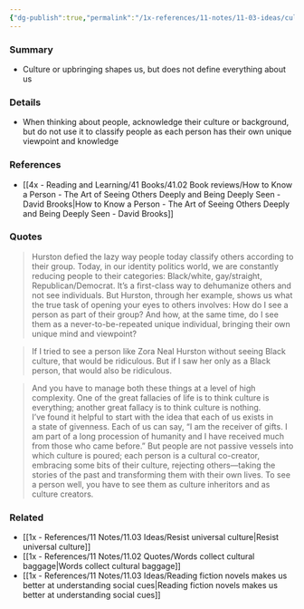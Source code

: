 ```yaml
---
{"dg-publish":true,"permalink":"/1x-references/11-notes/11-03-ideas/culture-shapes-us-but-does-not-define-us/","title":"Culture shapes us but does not define us","created":"2025-08-16T10:32:21.861+03:00","updated":"2025-08-16T12:32:46.634+03:00"}
---
```



### Summary
- Culture or upbringing shapes us, but does not define everything about us

### Details
- When thinking about people, acknowledge their culture or background, but do not use it to classify people as each person has their own unique viewpoint and knowledge

### References
- [[4x - Reading and Learning/41 Books/41.02 Book reviews/How to Know a Person - The Art of Seeing Others Deeply and Being Deeply Seen - David Brooks\|How to Know a Person - The Art of Seeing Others Deeply and Being Deeply Seen - David Brooks]]

### Quotes
> Hurston defied the lazy way people today classify others according to their group. Today, in our identity politics world, we are constantly reducing people to their categories: Black/white, gay/straight, Republican/Democrat. It’s a first-class way to dehumanize others and not see individuals. But Hurston, through her example, shows us what the true task of opening your eyes to others involves: How do I see a person as part of their group? And how, at the same time, do I see them as a never-to-be-repeated unique individual, bringing their own unique mind and viewpoint?

> If I tried to see a person like Zora Neal Hurston without seeing Black culture, that would be ridiculous. But if I saw her only as a Black person, that would also be ridiculous.

> And you have to manage both these things at a level of high complexity. One of the great fallacies of life is to think culture is everything; another great fallacy is to think culture is nothing. I’ve found it helpful to start with the idea that each of us exists in a state of givenness. Each of us can say, “I am the receiver of gifts. I am part of a long procession of humanity and I have received much from those who came before.” But people are not passive vessels into which culture is poured; each person is a cultural co-creator, embracing some bits of their culture, rejecting others—taking the stories of the past and transforming them with their own lives. To see a person well, you have to see them as culture inheritors and as culture creators.


### Related
- [[1x - References/11 Notes/11.03 Ideas/Resist universal culture\|Resist universal culture]]
- [[1x - References/11 Notes/11.02 Quotes/Words collect cultural baggage\|Words collect cultural baggage]]
- [[1x - References/11 Notes/11.03 Ideas/Reading fiction novels makes us better at understanding social cues\|Reading fiction novels makes us better at understanding social cues]]